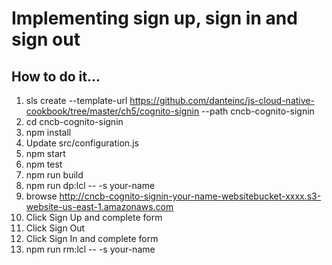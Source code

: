 # Implementing sign up, sign in and sign out

## How to do it...
1. sls create --template-url https://github.com/danteinc/js-cloud-native-cookbook/tree/master/ch5/cognito-signin --path cncb-cognito-signin
2. cd cncb-cognito-signin
3. npm install
4. Update src/configuration.js
4. npm start
5. npm test
6. npm run build
7. npm run dp:lcl -- -s your-name
8. browse http://cncb-cognito-signin-your-name-websitebucket-xxxx.s3-website-us-east-1.amazonaws.com
9. Click Sign Up and complete form
10. Click Sign Out
11. Click Sign In and complete form
12. npm run rm:lcl -- -s your-name

